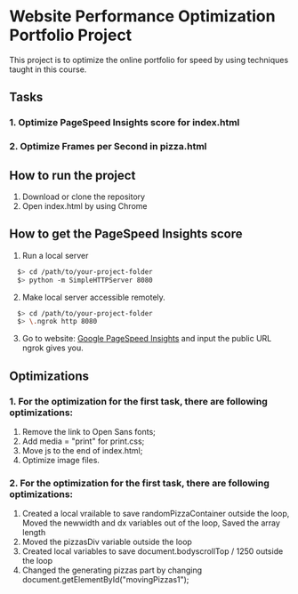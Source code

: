 # Website Performance Optimization Portfolio Project

This project is to optimize the online portfolio for speed by using techniques taught in this course.

## Tasks
### 1. Optimize PageSpeed Insights score for index.html
### 2. Optimize Frames per Second in pizza.html

## How to run the project
1. Download or clone the repository
2. Open index.html by using Chrome

## How to get the PageSpeed Insights score
1. Run a local server
```bash
  $> cd /path/to/your-project-folder
  $> python -m SimpleHTTPServer 8080
```
2. Make local server accessible remotely.
``` bash
  $> cd /path/to/your-project-folder
  $> \.ngrok http 8080
```
3. Go to website: [Google PageSpeed Insights](https://developers.google.com/speed/pagespeed/insights/) and input the public URL ngrok gives you.

## Optimizations
### 1. For the optimization for the first task, there are following optimizations:
1) Remove the link to Open Sans fonts;
2) Add media = "print" for print.css;
3) Move js to the end of index.html;
4) Optimize image files.

### 2. For the optimization for the first task, there are following optimizations:
1) Created a local vrailable to save randomPizzaContainer outside the loop, Moved the newwidth and dx variables out of the loop, Saved the array length
2) Moved the pizzasDiv variable outside the loop
3) Created local variables to save document.bodyscrollTop / 1250 outside the loop
4) Changed the generating pizzas part by changing document.getElementById("movingPizzas1");



